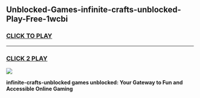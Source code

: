 
## Unblocked-Games-infinite-crafts-unblocked-Play-Free-1wcbi
<h3>
<a href="https://premium76.site?title=infinite-crafts-unblocked&ref=23A">CLICK TO PLAY</a></h3>
<hr>

<h3>
<a href="https://premium76.site?title=infinite-crafts-unblocked&ref=23A">CLICK 2 PLAY</a>
  
</h3>

<a href="https://premium76.site?title=infinite-crafts-unblocked&ref=23A"><img src="https://clearcache.store/games.png"></a>


**infinite-crafts-unblocked games unblocked: Your Gateway to Fun and Accessible Online Gaming**
